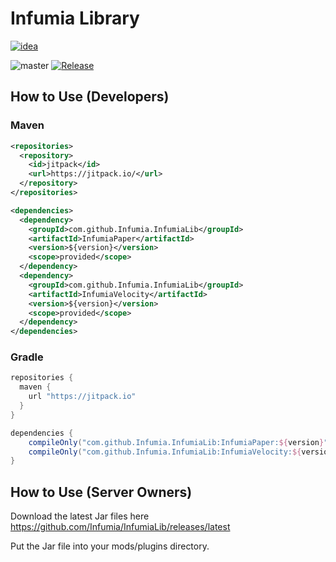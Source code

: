 # Infumia Library

[![idea](https://www.elegantobjects.org/intellij-idea.svg)](https://www.jetbrains.com/idea/)

![master](https://github.com/Infumia/InfumiaLib/workflows/build/badge.svg)
[![Release](https://jitpack.io/v/Infumia/InfumiaLib.svg)](https://jitpack.io/#Infumia/InfumiaLib)

## How to Use (Developers)

### Maven

```xml
<repositories>
  <repository>
    <id>jitpack</id>
    <url>https://jitpack.io/</url>
  </repository>
</repositories>
```

```xml
<dependencies>
  <dependency>
    <groupId>com.github.Infumia.InfumiaLib</groupId>
    <artifactId>InfumiaPaper</artifactId>
    <version>${version}</version>
    <scope>provided</scope>
  </dependency>
  <dependency>
    <groupId>com.github.Infumia.InfumiaLib</groupId>
    <artifactId>InfumiaVelocity</artifactId>
    <version>${version}</version>
    <scope>provided</scope>
  </dependency>
</dependencies>
```

### Gradle

```groovy
repositories {
  maven {
    url "https://jitpack.io"
  }
}
```

```groovy
dependencies {
    compileOnly("com.github.Infumia.InfumiaLib:InfumiaPaper:${version}")
    compileOnly("com.github.Infumia.InfumiaLib:InfumiaVelocity:${version}")
}
```

## How to Use (Server Owners)

Download the latest Jar files here https://github.com/Infumia/InfumiaLib/releases/latest

Put the Jar file into your mods/plugins directory.
